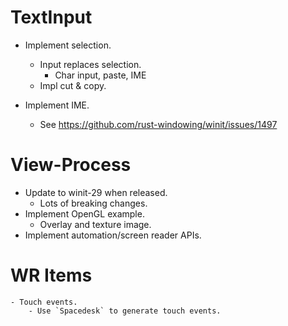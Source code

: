 # TextInput

* Implement selection.
    - Input replaces selection.
        - Char input, paste, IME
    - Impl cut & copy.

* Implement IME.
    - See https://github.com/rust-windowing/winit/issues/1497

# View-Process

* Update to winit-29 when released.
    - Lots of breaking changes.
* Implement OpenGL example.
    - Overlay and texture image.
* Implement automation/screen reader APIs.

# WR Items
    - Touch events.
        - Use `Spacedesk` to generate touch events.
